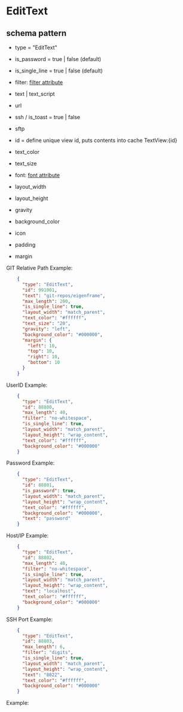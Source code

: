 # EditText
## schema pattern

* type = "EditText"
* is_password = true | false (default)
* is_single_line = true | false (default)
* filter: [filter attribute](./web/docs/EditText-filter.md)
* text | text_script
* url
* ssh / is_toast = true | false
* sftp
* id = define unique view id, 
  puts contents into cache TextView:{id} 

* text_color
* text_size
* font: [font attribute](./web/docs/font.md)
* layout_width
* layout_height
* gravity
* background_color
* icon
* padding 
* margin


GIT Relative Path Example:
```json
    {
      "type": "EditText",
      "id": 991001,
      "text": "git-repos/eigenframe",
      "max_length": 200,
      "is_single_line": true,
      "layout_width": "match_parent",
      "text_color": "#ffffff",
      "text_size": "20",
      "gravity": "left",
      "background_color": "#000000",
      "margin": {
        "left": 10,
        "top": 10,
        "right": 10,
        "bottom": 10
      }
    }
```

UserID Example:
```json
    {
      "type": "EditText",
      "id": 88800,
      "max_length": 40,
      "filter": "no-whitespace",
      "is_single_line": true,
      "layout_width": "match_parent",
      "layout_height": "wrap_content",
      "text_color": "#ffffff",
      "background_color": "#000000"
    }
```

Password Example:
```json
    {
      "type": "EditText",
      "id": 88801,
      "is_password": true,
      "layout_width": "match_parent",
      "layout_height": "wrap_content",
      "text_color": "#ffffff",
      "background_color": "#000000",
      "text": "password"
    }
```


Host/IP Example:
```json
    {
      "type": "EditText",
      "id": 88802,
      "max_length": 40,
      "filter": "no-whitespace",
      "is_single_line": true,
      "layout_width": "match_parent",
      "layout_height": "wrap_content",
      "text": "localhost",
      "text_color": "#ffffff",
      "background_color": "#000000"
    }
```


SSH Port Example:
```json
    {
      "type": "EditText",
      "id": 88803,
      "max_length": 6,
      "filter": "digits",
      "is_single_line": true,
      "layout_width": "match_parent",
      "layout_height": "wrap_content",
      "text": "8022",
      "text_color": "#ffffff",
      "background_color": "#000000"
    }
```


Example:
```json
```


